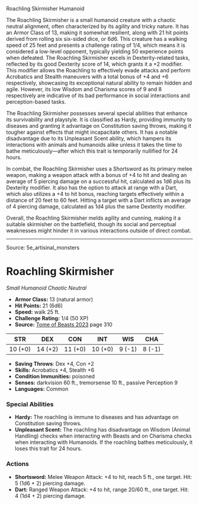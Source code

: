 <MonsterName/>Roachling Skirmisher</MonsterName>
<CreatureType/>Humanoid</CreatureType>

<summary>The Roachling Skirmisher is a small humanoid creature with a chaotic neutral alignment, often characterized by its agility and tricky nature. It has an Armor Class of 13, making it somewhat resilient, along with 21 hit points derived from rolling six six-sided dice, or 6d6. This creature has a walking speed of 25 feet and presents a challenge rating of 1/4, which means it is considered a low-level opponent, typically yielding 50 experience points when defeated. The Roachling Skirmisher excels in Dexterity-related tasks, reflected by its good Dexterity score of 14, which grants it a +2 modifier. This modifier allows the Roachling to effectively evade attacks and perform Acrobatics and Stealth maneuvers with a total bonus of +4 and +6 respectively, showcasing its exceptional natural ability to remain hidden and agile. However, its low Wisdom and Charisma scores of 9 and 8 respectively are indicative of its bad performance in social interactions and perception-based tasks.</summary>

<detail>

The Roachling Skirmisher possesses several special abilities that enhance its survivability and playstyle. It is classified as Hardy, providing immunity to diseases and granting it advantage on Constitution saving throws, making it tougher against effects that might incapacitate others. It has a notable disadvantage due to its Unpleasant Scent ability, which hampers its interactions with animals and humanoids alike unless it takes the time to bathe meticulously—after which this trait is temporarily nullified for 24 hours.

In combat, the Roachling Skirmisher uses a Shortsword as its primary melee weapon, making a weapon attack with a bonus of +4 to hit and dealing an average of 5 piercing damage on a successful hit, calculated as 1d6 plus its Dexterity modifier. It also has the option to attack at range with a Dart, which also utilizes a +4 to hit bonus, reaching targets effectively within a distance of 20 feet to 60 feet. Hitting a target with a Dart inflicts an average of 4 piercing damage, calculated as 1d4 plus the same Dexterity modifier.

Overall, the Roachling Skirmisher melds agility and cunning, making it a suitable skirmisher on the battlefield, though its social and perceptual weaknesses might hinder it in various interactions outside of direct combat.</detail>



---

Source: 5e_artisinal_monsters

# Roachling Skirmisher

*Small* *Humanoid* *Chaotic Neutral*

- **Armor Class:** 13 (natural armor)
- **Hit Points:** 21 (6d6)
- **Speed:** walk 25 ft.
- **Challenge Rating:** 1/4 (50 XP)
- **Source:** [Tome of Beasts 2023](https://koboldpress.com/kpstore/product/tome-of-beasts-1-2023-edition/) page 310

| STR | DEX | CON | INT | WIS | CHA |
| --- | --- | --- | --- | --- | --- |
| 10 (+0) | 14 (+2) | 11 (+0) | 10 (+0) | 9 (-1) | 8 (-1) |

- **Saving Throws**: Dex +4, Con +2
- **Skills:** Acrobatics +4, Stealth +6
- **Condition Immunities:** poisoned
- **Senses:** darkvision 60 ft., tremorsense 10 ft., passive Perception 9
- **Languages:** Common

### Special Abilities

- **Hardy:** The roachling is immune to diseases and has advantage on Constitution saving throws.
- **Unpleasant Scent:** The roachling has disadvantage on Wisdom (Animal Handling) checks when interacting with Beasts and on Charisma checks when interacting with Humanoids. If the roachling bathes meticulously, it loses this trait for 24 hours.

### Actions

- **Shortsword:** Melee Weapon Attack: +4 to hit, reach 5 ft., one target. Hit: 5 (1d6 + 2) piercing damage.
- **Dart:** Ranged Weapon Attack: +4 to hit, range 20/60 ft., one target. Hit: 4 (1d4 + 2) piercing damage.


